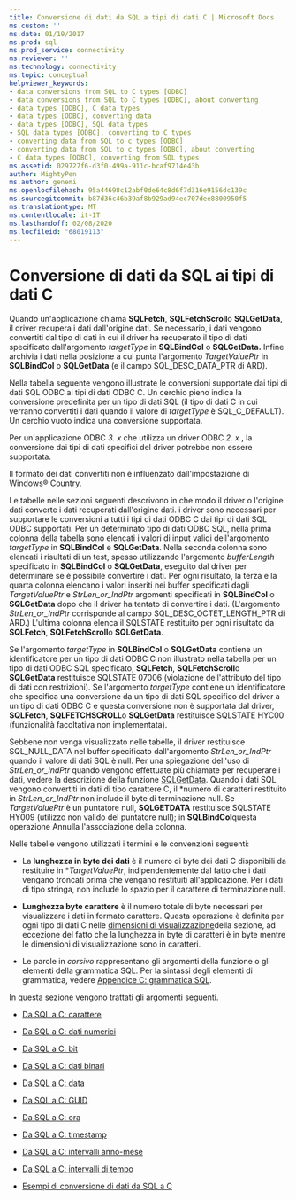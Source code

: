 ```yaml
---
title: Conversione di dati da SQL a tipi di dati C | Microsoft Docs
ms.custom: ''
ms.date: 01/19/2017
ms.prod: sql
ms.prod_service: connectivity
ms.reviewer: ''
ms.technology: connectivity
ms.topic: conceptual
helpviewer_keywords:
- data conversions from SQL to C types [ODBC]
- data conversions from SQL to C types [ODBC], about converting
- data types [ODBC], C data types
- data types [ODBC], converting data
- data types [ODBC], SQL data types
- SQL data types [ODBC], converting to C types
- converting data from SQL to c types [ODBC]
- converting data from SQL to c types [ODBC], about converting
- C data types [ODBC], converting from SQL types
ms.assetid: 029727f6-d3f0-499a-911c-bcaf9714e43b
author: MightyPen
ms.author: genemi
ms.openlocfilehash: 95a44698c12abf0de64c8d6f7d316e9156dc139c
ms.sourcegitcommit: b87d36c46b39af8b929ad94ec707dee8800950f5
ms.translationtype: MT
ms.contentlocale: it-IT
ms.lasthandoff: 02/08/2020
ms.locfileid: "68019113"
---
```

# <a name="converting-data-from-sql-to-c-data-types"></a>Conversione di dati da SQL ai tipi di dati C
Quando un'applicazione chiama **SQLFetch**, **SQLFetchScroll**o **SQLGetData**, il driver recupera i dati dall'origine dati. Se necessario, i dati vengono convertiti dal tipo di dati in cui il driver ha recuperato il tipo di dati specificato dall'argomento *targetType* in **SQLBindCol** o **SQLGetData.** Infine archivia i dati nella posizione a cui punta l'argomento *TargetValuePtr* in **SQLBindCol** o **SQLGetData** (e il campo SQL_DESC_DATA_PTR di ARD).  
  
 Nella tabella seguente vengono illustrate le conversioni supportate dai tipi di dati SQL ODBC ai tipi di dati ODBC C. Un cerchio pieno indica la conversione predefinita per un tipo di dati SQL (il tipo di dati C in cui verranno convertiti i dati quando il valore di *targetType* è SQL_C_DEFAULT). Un cerchio vuoto indica una conversione supportata.  
  
 Per un'applicazione ODBC *3. x* che utilizza un driver ODBC *2. x* , la conversione dai tipi di dati specifici del driver potrebbe non essere supportata.  
  
 Il formato dei dati convertiti non è influenzato dall'impostazione di Windows® Country.  
  
 Le tabelle nelle sezioni seguenti descrivono in che modo il driver o l'origine dati converte i dati recuperati dall'origine dati. i driver sono necessari per supportare le conversioni a tutti i tipi di dati ODBC C dai tipi di dati SQL ODBC supportati. Per un determinato tipo di dati ODBC SQL, nella prima colonna della tabella sono elencati i valori di input validi dell'argomento *targetType* in **SQLBindCol** e **SQLGetData**. Nella seconda colonna sono elencati i risultati di un test, spesso utilizzando l'argomento *bufferLength* specificato in **SQLBindCol** o **SQLGetData**, eseguito dal driver per determinare se è possibile convertire i dati. Per ogni risultato, la terza e la quarta colonna elencano i valori inseriti nei buffer specificati dagli *TargetValuePtr* e *StrLen_or_IndPtr* argomenti specificati in **SQLBindCol** o **SQLGetData** dopo che il driver ha tentato di convertire i dati. (L'argomento *StrLen_or_IndPtr* corrisponde al campo SQL_DESC_OCTET_LENGTH_PTR di ARD.) L'ultima colonna elenca il SQLSTATE restituito per ogni risultato da **SQLFetch**, **SQLFetchScroll**o **SQLGetData**.  
  
 Se l'argomento *targetType* in **SQLBindCol** o **SQLGetData** contiene un identificatore per un tipo di dati ODBC C non illustrato nella tabella per un tipo di dati ODBC SQL specificato, **SQLFetch**, **SQLFetchScroll**o **SQLGetData** restituisce SQLSTATE 07006 (violazione dell'attributo del tipo di dati con restrizioni). Se l'argomento *targetType* contiene un identificatore che specifica una conversione da un tipo di dati SQL specifico del driver a un tipo di dati ODBC C e questa conversione non è supportata dal driver, **SQLFetch**, **SQLFETCHSCROLL**o **SQLGetData** restituisce SQLSTATE HYC00 (funzionalità facoltativa non implementata).  
  
 Sebbene non venga visualizzato nelle tabelle, il driver restituisce SQL_NULL_DATA nel buffer specificato dall'argomento *StrLen_or_IndPtr* quando il valore di dati SQL è null. Per una spiegazione dell'uso di *StrLen_or_IndPtr* quando vengono effettuate più chiamate per recuperare i dati, vedere la descrizione della funzione [SQLGetData](../../../odbc/reference/syntax/sqlgetdata-function.md). Quando i dati SQL vengono convertiti in dati di tipo carattere C, il \*numero di caratteri restituito in *StrLen_or_IndPtr* non include il byte di terminazione null. Se *TargetValuePtr* è un puntatore null, **SQLGETDATA** restituisce SQLSTATE HY009 (utilizzo non valido del puntatore null); in **SQLBindCol**questa operazione Annulla l'associazione della colonna.  
  
 Nelle tabelle vengono utilizzati i termini e le convenzioni seguenti:  
  
-   La **lunghezza in byte dei dati** è il numero di byte dei dati C disponibili da restituire in **TargetValuePtr*, indipendentemente dal fatto che i dati vengano troncati prima che vengano restituiti all'applicazione. Per i dati di tipo stringa, non include lo spazio per il carattere di terminazione null.  
  
-   **Lunghezza byte carattere** è il numero totale di byte necessari per visualizzare i dati in formato carattere. Questa operazione è definita per ogni tipo di dati C nelle [dimensioni di visualizzazione](../../../odbc/reference/appendixes/display-size.md)della sezione, ad eccezione del fatto che la lunghezza in byte di caratteri è in byte mentre le dimensioni di visualizzazione sono in caratteri.  
  
-   Le parole in *corsivo* rappresentano gli argomenti della funzione o gli elementi della grammatica SQL. Per la sintassi degli elementi di grammatica, vedere [Appendice C: grammatica SQL](../../../odbc/reference/appendixes/appendix-c-sql-grammar.md).  
  
 In questa sezione vengono trattati gli argomenti seguenti.  
  
-   [Da SQL a C: carattere](../../../odbc/reference/appendixes/sql-to-c-character.md)  
  
-   [Da SQL a C: dati numerici](../../../odbc/reference/appendixes/sql-to-c-numeric.md)  
  
-   [Da SQL a C: bit](../../../odbc/reference/appendixes/sql-to-c-bit.md)  
  
-   [Da SQL a C: dati binari](../../../odbc/reference/appendixes/sql-to-c-binary.md)  
  
-   [Da SQL a C: data](../../../odbc/reference/appendixes/sql-to-c-date.md)  
  
-   [Da SQL a C: GUID](../../../odbc/reference/appendixes/sql-to-c-guid.md)  
  
-   [Da SQL a C: ora](../../../odbc/reference/appendixes/sql-to-c-time.md)  
  
-   [Da SQL a C: timestamp](../../../odbc/reference/appendixes/sql-to-c-timestamp.md)  
  
-   [Da SQL a C: intervalli anno-mese](../../../odbc/reference/appendixes/sql-to-c-year-month-intervals.md)  
  
-   [Da SQL a C: intervalli di tempo](../../../odbc/reference/appendixes/sql-to-c-day-time-intervals.md)  
  
-   [Esempi di conversione di dati da SQL a C](../../../odbc/reference/appendixes/sql-to-c-data-conversion-examples.md)
